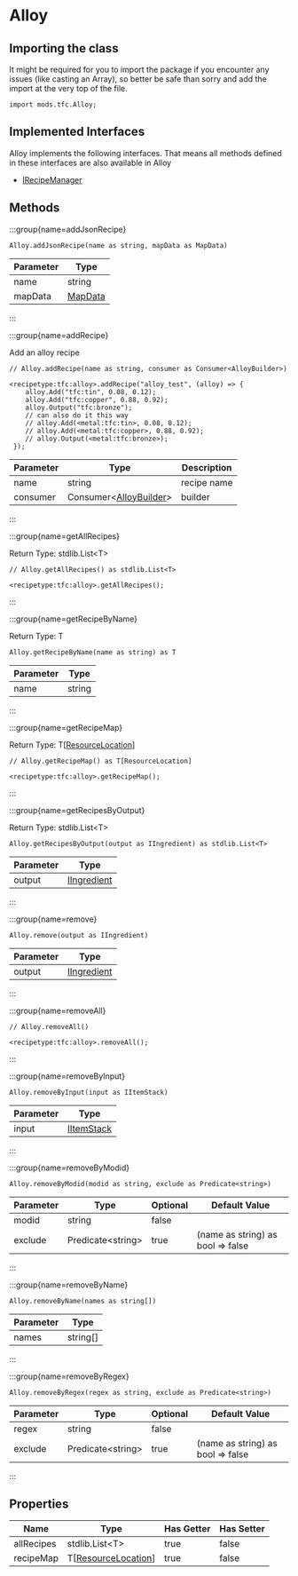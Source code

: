 # Alloy

## Importing the class

It might be required for you to import the package if you encounter any issues (like casting an Array), so better be safe than sorry and add the import at the very top of the file.
```zenscript
import mods.tfc.Alloy;
```


## Implemented Interfaces
Alloy implements the following interfaces. That means all methods defined in these interfaces are also available in Alloy

- [IRecipeManager](/vanilla/api/recipe/manager/IRecipeManager)

## Methods

:::group{name=addJsonRecipe}

```zenscript
Alloy.addJsonRecipe(name as string, mapData as MapData)
```

| Parameter |                 Type                 |
|-----------|--------------------------------------|
| name      | string                               |
| mapData   | [MapData](/vanilla/api/data/MapData) |


:::

:::group{name=addRecipe}

Add an alloy recipe

```zenscript
// Alloy.addRecipe(name as string, consumer as Consumer<AlloyBuilder>)

<recipetype:tfc:alloy>.addRecipe("alloy_test", (alloy) => {
    alloy.Add("tfc:tin", 0.08, 0.12);
    alloy.Add("tfc:copper", 0.88, 0.92);
    alloy.Output("tfc:bronze");
    // can also do it this way
    // alloy.Add(<metal:tfc:tin>, 0.08, 0.12);
    // alloy.Add(<metal:tfc:copper>, 0.88, 0.92);
    // alloy.Output(<metal:tfc:bronze>);
 });
```

| Parameter |                             Type                              | Description |
|-----------|---------------------------------------------------------------|-------------|
| name      | string                                                        | recipe name |
| consumer  | Consumer&lt;[AlloyBuilder](/mods/TFCTweaker/AlloyBuilder)&gt; | builder     |


:::

:::group{name=getAllRecipes}

Return Type: stdlib.List&lt;T&gt;

```zenscript
// Alloy.getAllRecipes() as stdlib.List<T>

<recipetype:tfc:alloy>.getAllRecipes();
```

:::

:::group{name=getRecipeByName}

Return Type: T

```zenscript
Alloy.getRecipeByName(name as string) as T
```

| Parameter |  Type  |
|-----------|--------|
| name      | string |


:::

:::group{name=getRecipeMap}

Return Type: T[[ResourceLocation](/vanilla/api/resource/ResourceLocation)]

```zenscript
// Alloy.getRecipeMap() as T[ResourceLocation]

<recipetype:tfc:alloy>.getRecipeMap();
```

:::

:::group{name=getRecipesByOutput}

Return Type: stdlib.List&lt;T&gt;

```zenscript
Alloy.getRecipesByOutput(output as IIngredient) as stdlib.List<T>
```

| Parameter |                        Type                        |
|-----------|----------------------------------------------------|
| output    | [IIngredient](/vanilla/api/ingredient/IIngredient) |


:::

:::group{name=remove}

```zenscript
Alloy.remove(output as IIngredient)
```

| Parameter |                        Type                        |
|-----------|----------------------------------------------------|
| output    | [IIngredient](/vanilla/api/ingredient/IIngredient) |


:::

:::group{name=removeAll}

```zenscript
// Alloy.removeAll()

<recipetype:tfc:alloy>.removeAll();
```

:::

:::group{name=removeByInput}

```zenscript
Alloy.removeByInput(input as IItemStack)
```

| Parameter |                    Type                    |
|-----------|--------------------------------------------|
| input     | [IItemStack](/vanilla/api/item/IItemStack) |


:::

:::group{name=removeByModid}

```zenscript
Alloy.removeByModid(modid as string, exclude as Predicate<string>)
```

| Parameter |          Type           | Optional |           Default Value           |
|-----------|-------------------------|----------|-----------------------------------|
| modid     | string                  | false    |                                   |
| exclude   | Predicate&lt;string&gt; | true     | (name as string) as bool => false |


:::

:::group{name=removeByName}

```zenscript
Alloy.removeByName(names as string[])
```

| Parameter |   Type   |
|-----------|----------|
| names     | string[] |


:::

:::group{name=removeByRegex}

```zenscript
Alloy.removeByRegex(regex as string, exclude as Predicate<string>)
```

| Parameter |          Type           | Optional |           Default Value           |
|-----------|-------------------------|----------|-----------------------------------|
| regex     | string                  | false    |                                   |
| exclude   | Predicate&lt;string&gt; | true     | (name as string) as bool => false |


:::


## Properties

|    Name    |                             Type                              | Has Getter | Has Setter |
|------------|---------------------------------------------------------------|------------|------------|
| allRecipes | stdlib.List&lt;T&gt;                                          | true       | false      |
| recipeMap  | T[[ResourceLocation](/vanilla/api/resource/ResourceLocation)] | true       | false      |

